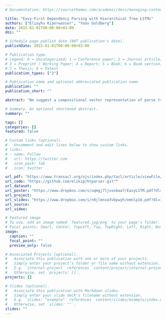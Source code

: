 ```yaml
---
# Documentation: https://sourcethemes.com/academic/docs/managing-content/

title: "Easy-First Dependency Parsing with Hierarchical Tree LSTMs"
authors: ["Eliayhu Kiperwasser", "Yoav Goldberg"]
date: 2015-01-01T00:00:00+03:00
doi: ""

# Schedule page publish date (NOT publication's date).
publishDate: 2015-01-01T00:00:00+03:00

# Publication type.
# Legend: 0 = Uncategorized; 1 = Conference paper; 2 = Journal article;
# 3 = Preprint / Working Paper; 4 = Report; 5 = Book; 6 = Book section;
# 7 = Thesis; 8 = Patent
publication_types: ["2"]

# Publication name and optional abbreviated publication name.
publication: ""
publication_short: ""

abstract: "We suggest a compositional vector representation of parse trees that relies on a recursive combination of recurrent-neural network encoders. To demonstrate its effectiveness, we use the representation as the backbone of a greedy, bottom-up dependency parser, achieving state-of-the-art accuracies for English and Chinese, without relying on external word embeddings."

# Summary. An optional shortened abstract.
summary: ""

tags: []
categories: []
featured: false

# Custom links (optional).
#   Uncomment and edit lines below to show custom links.
# links:
# - name: Follow
#   url: https://twitter.com
#   icon_pack: fab
#   icon: twitter

url_pdf: "https://www.transacl.org/ojs/index.php/tacl/article/viewFile/798/208""
url_code: "https://github.com/elikip/htparser.git""
url_dataset:
url_poster: "https://www.dropbox.com/s/uqmgj7ljvoxbaa7/EasyLSTM.pdf?dl=1""
url_project:
url_slides: "https://www.dropbox.com/s/n0jlmnxa3vbpwyh/emnlp16.pdf?dl=1"
url_source:
url_video:

# Featured image
# To use, add an image named `featured.jpg/png` to your page's folder. 
# Focal points: Smart, Center, TopLeft, Top, TopRight, Left, Right, BottomLeft, Bottom, BottomRight.
image:
  caption: ""
  focal_point: ""
  preview_only: false

# Associated Projects (optional).
#   Associate this publication with one or more of your projects.
#   Simply enter your project's folder or file name without extension.
#   E.g. `internal-project` references `content/project/internal-project/index.md`.
#   Otherwise, set `projects: []`.
projects: []

# Slides (optional).
#   Associate this publication with Markdown slides.
#   Simply enter your slide deck's filename without extension.
#   E.g. `slides: "example"` references `content/slides/example/index.md`.
#   Otherwise, set `slides: ""`.
slides: ""
---
```

